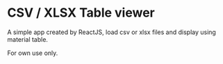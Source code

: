# CSV / XLSX Table viewer

A simple app created by ReactJS, load csv or xlsx files and display using material table.

For own use only.
